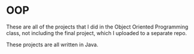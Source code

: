 # OOP
These are all of the projects that I did in the Object Oriented Programming class, not including the final project, which I uploaded to a separate repo.

These projects are all written in Java.
